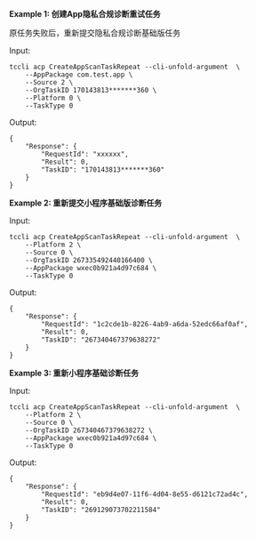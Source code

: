 **Example 1: 创建App隐私合规诊断重试任务**

原任务失败后，重新提交隐私合规诊断基础版任务

Input: 

```
tccli acp CreateAppScanTaskRepeat --cli-unfold-argument  \
    --AppPackage com.test.app \
    --Source 2 \
    --OrgTaskID 170143813*******360 \
    --Platform 0 \
    --TaskType 0
```

Output: 
```
{
    "Response": {
        "RequestId": "xxxxxx",
        "Result": 0,
        "TaskID": "170143813*******360"
    }
}
```

**Example 2: 重新提交小程序基础版诊断任务**



Input: 

```
tccli acp CreateAppScanTaskRepeat --cli-unfold-argument  \
    --Platform 2 \
    --Source 0 \
    --OrgTaskID 267335492440166400 \
    --AppPackage wxec0b921a4d97c684 \
    --TaskType 0
```

Output: 
```
{
    "Response": {
        "RequestId": "1c2cde1b-8226-4ab9-a6da-52edc66af0af",
        "Result": 0,
        "TaskID": "267340467379638272"
    }
}
```

**Example 3: 重新小程序基础诊断任务**



Input: 

```
tccli acp CreateAppScanTaskRepeat --cli-unfold-argument  \
    --Platform 2 \
    --Source 0 \
    --OrgTaskID 267340467379638272 \
    --AppPackage wxec0b921a4d97c684 \
    --TaskType 0
```

Output: 
```
{
    "Response": {
        "RequestId": "eb9d4e07-11f6-4d04-8e55-d6121c72ad4c",
        "Result": 0,
        "TaskID": "269129073702211584"
    }
}
```

